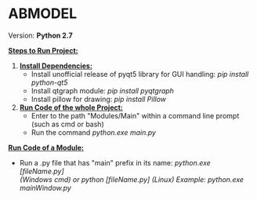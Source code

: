 # ABMODEL
Version: **Python 2.7**

<ins>**Steps to Run Project:**</ins>

1. <ins>**Install Dependencies:**</ins>
    <ul>
      <li>
          Install unofficial release of pyqt5 library for GUI handling: <i>pip install python-qt5</i>
      </li>
      <li>
          Install qtgraph module: <i>pip install pyqtgraph</i>
      </li>
      <li>
          Install pillow for drawing: <i> pip install Pillow </i>
      </li>
    </ul>
2. <ins>**Run Code of the whole Project:**</ins>
    <ul>
        <li>
            Enter to the path "Modules/Main" within a command line prompt (such as cmd or bash) 
        </li>
        <li>
            Run the command <i> python.exe main.py </i>
        </li>
    </ul>
<ins>**Run Code of a Module:**</ins>
    <ul>
        <li>
            Run a .py file that has "main" prefix in its name: <i>python.exe [fileName.py] </li>(Windows cmd) or 
            <i>python [fileName.py] (Linux)</i>
            Example: <i> python.exe mainWindow.py</i>
        </li>
    </ul>
    
